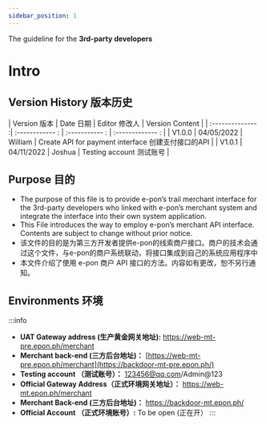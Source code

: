 ```yaml
---
sidebar_position: 1
---
```


The guideline for the **3rd-party developers**

# Intro

## Version History 版本历史

| Version 版本    | Date 日期                 | Editor 修改人       | Version Content     |
| :-------------- :| :------------ : | :----------- : | :------------- : |
|  V1.0.0  |  04/05/2022   |  William  | Create API for payment interface 创建支付接口的API |
|  V1.0.1  |   04/11/2022  |  Joshua | Testing account 测试账号 |

## Purpose 目的

- The purpose of this file is to provide e-pon’s trail merchant interface for the 3rd-party developers who linked with e-pon’s merchant system and integrate the interface into their own system application.
- This File introduces the way to employ e-pon’s merchant API interface. Contents are subject to change without prior notice.
- 该文件的目的是为第三方开发者提供e-pon的线索商户接口。商户的技术会通过这个文件，与e-pon的商户系统联动，将接口集成到自己的系统应用程序中
- 本文件介绍了使用 e-pon 商户 API 接口的方法。内容如有更改，恕不另行通知。

## Environments 环境

:::info

- **UAT Gateway address (生产黄金网关地址):** <https://web-mt-pre.epon.ph/merchant>
- **Merchant back-end (三方后台地址)：** [https://web-mt-pre.epon.ph/merchant](https://backdoor-mt-pre.epon.ph/)
- **Testing account （测试账号）：** 123456@qq.com/Admin@123
- **Official Gateway Address（正式环境网关地址）：** <https://web-mt.epon.ph/merchant>
- **Merchant Back-end (三方后台地址)：** <https://backdoor-mt.epon.ph/>
- **Official Account （正式环境账号）:**  To be open (正在开）
:::
